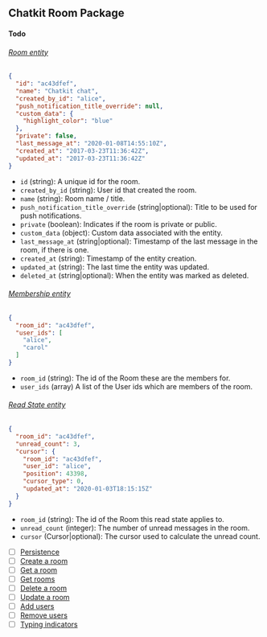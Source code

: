 ## Chatkit Room Package

#### Todo

###### [Room entity](https://pusher.com/docs/chatkit/reference/latest#room-entity)
```json
{
  "id": "ac43dfef",
  "name": "Chatkit chat",
  "created_by_id": "alice",
  "push_notification_title_override": null,
  "custom_data": {
    "highlight_color": "blue"
  },
  "private": false,
  "last_message_at": "2020-01-08T14:55:10Z",
  "created_at": "2017-03-23T11:36:42Z",
  "updated_at": "2017-03-23T11:36:42Z"
}
```
- `id` (string): A unique id for the room.
- `created_by_id` (string): User id that created the room.
- `name` (string): Room name / title.
- `push_notification_title_override` (string|optional): Title to be used for push notifications.
- `private` (boolean): Indicates if the room is private or public.
- `custom_data` (object): Custom data associated with the entity.
- `last_message_at` (string|optional): Timestamp of the last message in the room, if there is one.
- `created_at` (string): Timestamp of the entity creation.
- `updated_at` (string): The last time the entity was updated.
- `deleted_at` (string|optional): When the entity was marked as deleted.

###### [Membership entity](https://pusher.com/docs/chatkit/reference/latest#membership-entity)
```json
{
  "room_id": "ac43dfef",
  "user_ids": [
    "alice",
    "carol"
  ]
}
```
- `room_id` (string): The id of the Room these are the members for.
- `user_ids` (array) A list of the User ids which are members of the room.

###### [Read State entity](https://pusher.com/docs/chatkit/reference/latest#read-state-entity)
```json
{
  "room_id": "ac43dfef",
  "unread_count": 3,
  "cursor": {
    "room_id": "ac43dfef",
    "user_id": "alice",
    "position": 43398,
    "cursor_type": 0,
    "updated_at": "2020-01-03T18:15:15Z"
  }
}
```
- `room_id` (string): The id of the Room this read state applies to.
- `unread_count` (integer): The number of unread messages in the room.
- `cursor` (Cursor|optional): The cursor used to calculate the unread count.


- [ ] [Persistence](https://medium.com/@shanev/simple-and-easy-data-persistence-in-go-aa019a6f3106)
- [ ]  [Create a room](https://pusher.com/docs/chatkit/reference/latest#create-a-room)
- [ ]  [Get a room](https://pusher.com/docs/chatkit/reference/latest#get-a-room)
- [ ]  [Get rooms](https://pusher.com/docs/chatkit/reference/latest#get-rooms)
- [ ]  [Delete a room](https://pusher.com/docs/chatkit/reference/latest#delete-a-room)
- [ ]  [Update a room](https://pusher.com/docs/chatkit/reference/latest#update-a-room)
- [ ]  [Add users](https://pusher.com/docs/chatkit/reference/latest#add-users)
- [ ]  [Remove users](https://pusher.com/docs/chatkit/reference/latest#remove-users)
- [ ]  [Typing indicators](https://pusher.com/docs/chatkit/reference/latest#typing-indicators)